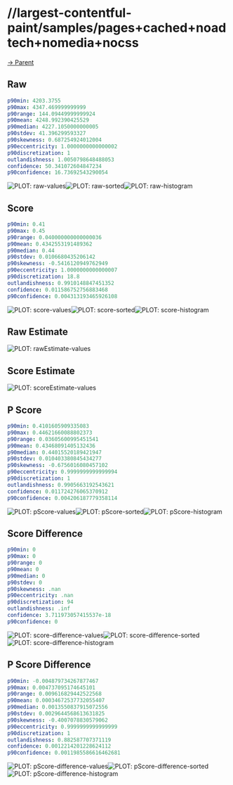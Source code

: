 
# //largest-contentful-paint/samples/pages+cached+noadtech+nomedia+nocss

[→ Parent](../..)


## Raw


```yaml
p90min: 4203.3755
p90max: 4347.469999999999
p90range: 144.09449999999924
p90mean: 4248.992390425529
p90median: 4227.1050000000005
p90stdev: 41.396299593327
p90skewness: 0.687254924012004
p90eccentricity: 1.0000000000000002
p90discretization: 1
outlandishness: 1.0050798648488053
confidence: 50.341072604847234
p90confidence: 16.73692543290054

```

![PLOT: raw-values](./raw/values.svg)![PLOT: raw-sorted](./raw/sorted.svg)![PLOT: raw-histogram](./raw/histogram.svg)
## Score


```yaml
p90min: 0.41
p90max: 0.45
p90range: 0.040000000000000036
p90mean: 0.4342553191489362
p90median: 0.44
p90stdev: 0.0106680435206142
p90skewness: -0.5416120949762949
p90eccentricity: 1.0000000000000007
p90discretization: 18.8
outlandishness: 0.9910148847451352
confidence: 0.011586752756883468
p90confidence: 0.004313193465926108

```

![PLOT: score-values](./score/values.svg)![PLOT: score-sorted](./score/sorted.svg)![PLOT: score-histogram](./score/histogram.svg)
## Raw Estimate

![PLOT: rawEstimate-values](./rawEstimate/values.svg)
## Score Estimate

![PLOT: scoreEstimate-values](./scoreEstimate/values.svg)
## P Score


```yaml
p90min: 0.4101605909335083
p90max: 0.44621660088802373
p90range: 0.03605600995451541
p90mean: 0.43468091405132436
p90median: 0.44015520189421947
p90stdev: 0.010403380845434277
p90skewness: -0.6756016080457102
p90eccentricity: 0.9999999999999994
p90discretization: 1
outlandishness: 0.9905663192543621
confidence: 0.011724276065370912
p90confidence: 0.004206187779358114

```

![PLOT: pScore-values](./pScore/values.svg)![PLOT: pScore-sorted](./pScore/sorted.svg)![PLOT: pScore-histogram](./pScore/histogram.svg)
## Score Difference


```yaml
p90min: 0
p90max: 0
p90range: 0
p90mean: 0
p90median: 0
p90stdev: 0
p90skewness: .nan
p90eccentricity: .nan
p90discretization: 94
outlandishness: .inf
confidence: 3.711973057415537e-18
p90confidence: 0

```

![PLOT: score-difference-values](./score-difference/values.svg)![PLOT: score-difference-sorted](./score-difference/sorted.svg)![PLOT: score-difference-histogram](./score-difference/histogram.svg)
## P Score Difference


```yaml
p90min: -0.004879734267877467
p90max: 0.004737095174645101
p90range: 0.009616829442522568
p90mean: 0.00034672537732055407
p90median: 0.0013550837915072556
p90stdev: 0.0029644568613631825
p90skewness: -0.4007078830579062
p90eccentricity: 0.9999999999999999
p90discretization: 1
outlandishness: 0.882587707371119
confidence: 0.0012214201228624112
p90confidence: 0.0011985586616462681

```

![PLOT: pScore-difference-values](./pScore-difference/values.svg)![PLOT: pScore-difference-sorted](./pScore-difference/sorted.svg)![PLOT: pScore-difference-histogram](./pScore-difference/histogram.svg)